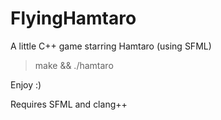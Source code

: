 FlyingHamtaro
=============

A little C++ game starring Hamtaro (using SFML)

> make && ./hamtaro

Enjoy :)

Requires SFML and clang++
